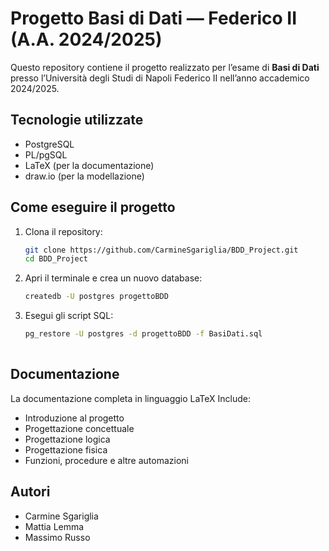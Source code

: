 # Progetto Basi di Dati — Federico II (A.A. 2024/2025)

Questo repository contiene il progetto realizzato per l’esame di **Basi di Dati** presso l’Università degli Studi di Napoli Federico II nell’anno accademico 2024/2025.

## Tecnologie utilizzate

- PostgreSQL
- PL/pgSQL
- LaTeX (per la documentazione)
- draw.io (per la modellazione)

## Come eseguire il progetto

1. Clona il repository:
   ```bash
   git clone https://github.com/CarmineSgariglia/BDD_Project.git
   cd BDD_Project
   ```

2. Apri il terminale e crea un nuovo database:
   ```bash
   createdb -U postgres progettoBDD
   ```

3. Esegui gli script SQL:
   ```bash
   pg_restore -U postgres -d progettoBDD -f BasiDati.sql
  
   ```

## Documentazione

La documentazione completa in linguaggio LaTeX Include:

- Introduzione al progetto
- Progettazione concettuale
- Progettazione logica
- Progettazione fisica
- Funzioni, procedure e altre automazioni

## Autori

- Carmine Sgariglia 
- Mattia Lemma 
- Massimo Russo 


